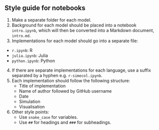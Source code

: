## Style guide for notebooks

1. Make a separate folder for each model.
2. Background for each model should be placed into a notebook `intro.ipynb`, which will then be converted into a Markdown document, `intro.md`.
3. Implementations for each model should go into a separate file:
  - `r.ipynb`: R
  - `julia.ipynb`: Julia
  - `python.ipynb`: Python
4. If there are separate implementations for each language, use a suffix separated by a hyphen e.g. `r-simecol.ipynb`.
5. Each implementation should follow the following structure:
   - Title of implementation
   - Name of author followed by GitHub username
   - Date
   - Simulation
   - Visualisation
6. Other style points:
   - Use `snake_case` for variables.
   - Use `##` for headings and `###` for subheadings.
